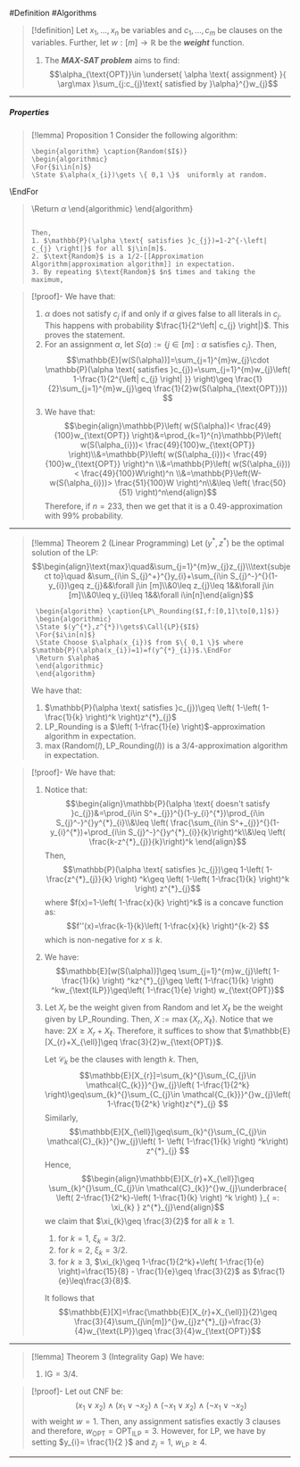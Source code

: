 #Definition #Algorithms 

> [!definition]
> Let $x_{1},\dots,x_{n}$ be variables and $c_{1},\dots,c_{m}$ be clauses on the variables. Further, let $w:[m]\to \mathbb{R}$ be the ***weight*** function. 
> 1. The ***MAX-SAT problem*** aims to find: $$\alpha_{\text{OPT}}\in \underset{ \alpha \text{ assignment} }{ \arg\max }\sum_{j:c_{j}\text{ satisfied by }\alpha}^{}w_{j}$$
---
##### Properties
> [!lemma] Proposition 1
> Consider the following algorithm:
>    ```pseudo
>    \begin{algorithm} \caption{Random($I$)} 
>    \begin{algorithmic}
>    \For{$i\in[n]$}
>    \State $\alpha(x_{i})\gets \{ 0,1 \}$  uniformly at random.
\EndFor
>    \Return $\alpha$
>    \end{algorithmic}
>    \end{algorithm}
>    ```
> 
> Then, 
> 1. $\mathbb{P}(\alpha \text{ satisfies }c_{j})=1-2^{-\left| c_{j} \right|}$ for all $j\in[m]$.
> 2. $\text{Random}$ is a 1/2-[[Approximation Algorithm|approximation algorithm]] in expectation. 
> 3. By repeating $\text{Random}$ $n$ times and taking the maximum, 

> [!proof]-
> We have that:
> 1. $\alpha$ does not satisfy $c_{j}$ if and only if $\alpha$ gives false to all literals in $c_{j}$. This happens with probability $\frac{1}{2^\left| c_{j} \right|}$. This proves the statement.
> 2. For an assignment $\alpha$, let $S(\alpha):=\{ j\in[m]:\alpha \text{ satisfies }c_{j} \}$. Then, $$\mathbb{E}[w(S(\alpha))]=\sum_{j=1}^{m}w_{j}\cdot \mathbb{P}(\alpha \text{ satisfies }c_{j})=\sum_{j=1}^{m}w_{j}\left( 1-\frac{1}{2^{\left| c_{j} \right| }} \right)\geq \frac{1}{2}\sum_{j=1}^{m}w_{j}\geq \frac{1}{2}w(S(\alpha_{\text{OPT}})) $$
> 3. We have that: $$\begin{align}\mathbb{P}\left( w(S(\alpha))< \frac{49}{100}w_{\text{OPT}} \right)&=\prod_{k=1}^{n}\mathbb{P}\left( w(S(\alpha_{i}))< \frac{49}{100}w_{\text{OPT}} \right)\\&=\mathbb{P}\left( w(S(\alpha_{i}))< \frac{49}{100}w_{\text{OPT}} \right)^n \\&=\mathbb{P}\left( w(S(\alpha_{i}))< \frac{49}{100}W\right)^n \\&=\mathbb{P}\left(W- w(S(\alpha_{i}))> \frac{51}{100}W \right)^n\\&\leq  \left( \frac{50}{51} \right)^n\end{align}$$Therefore, if $n=233$, then we get that it is a $0.49$-approximation with $99\%$ probability.

---
> [!lemma] Theorem 2 (Linear Programming)
> Let $(y^{*},z^{*})$ be the optimal solution of the LP:$$\begin{align}\text{max}\quad&\sum_{j=1}^{m}w_{j}z_{j}\\\text{subject to}\quad &\sum_{i\in S_{j}^+}^{}y_{i}+\sum_{i\in S_{j}^-}^{}(1-y_{i})\geq z_{j}&&\forall j\in [m]\\&0\leq z_{j}\leq 1&&\forall j\in [m]\\&0\leq y_{i}\leq 1&&\forall i\in[n]\end{align}$$
>   ```pseudo
>    \begin{algorithm} \caption{LP\_Rounding($I,f:[0,1]\to[0,1]$)} 
>    \begin{algorithmic}
>    \State $(y^{*},z^{*})\gets$\Call{LP}{$I$}
>    \For{$i\in[n]$}
>    \State Choose $\alpha(x_{i})$ from $\{ 0,1 \}$ where $\mathbb{P}(\alpha(x_{i})=1)=f(y^{*}_{i})$.\EndFor
>    \Return $\alpha$
>    \end{algorithmic}
>    \end{algorithm}
>    ```
>    
>    
> We have that:
> 1. $\mathbb{P}(\alpha \text{ satisfies }c_{j})\geq \left( 1-\left( 1-\frac{1}{k} \right)^k \right)z^{*}_{j}$
> 2. $\text{LP\_Rounding}$ is a $\left( 1-\frac{1}{e} \right)$-approximation algorithm in expectation.
> 3. $\max(\text{Random}(I),\text{LP\_Rounding}(I))$ is a $3/4$-approximation algorithm in expectation.

> [!proof]-
> We have that:
> 1. Notice that: $$\begin{align}\mathbb{P}(\alpha \text{ doesn't satisfy }c_{j})&=\prod_{i\in S^+_{j}}^{}(1-y_{i}^{*})\prod_{i\in S_{j}^-}^{}y^{*}_{i}\\&\leq \left(  \frac{\sum_{i\in S^+_{j}}^{}(1-y_{i}^{*})+\prod_{i\in S_{j}^-}^{}y^{*}_{i}}{k}\right)^k\\&\leq \left(  \frac{k-z^{*}_{j}}{k}\right)^k \end{align}$$Then, $$\mathbb{P}(\alpha \text{ satisfies }c_{j})\geq 1-\left( 1-\frac{z^{*}_{j}}{k} \right) ^k\geq \left( 1-\left( 1-\frac{1}{k} \right)^k \right) z^{*}_{j}$$where $f(x)=1-\left( 1-\frac{x}{k} \right)^k$ is a concave function as: $$f''(x)=\frac{k-1}{k}\left( 1-\frac{x}{k} \right)^{k-2} $$which is non-negative for $x\leq k$. 
> 2. We have: $$\mathbb{E}[w(S(\alpha))]\geq \sum_{j=1}^{m}w_{j}\left( 1-\frac{1}{k} \right) ^kz^{*}_{j}\geq \left( 1-\frac{1}{k} \right) ^kw_{\text{ILP}}\geq\left( 1-\frac{1}{e} \right) w_{\text{OPT}}$$
> 3. Let $X_{r}$ be the weight given from $\text{Random}$ and let $X_{\ell}$ be the weight given by $\text{LP\_Rounding}$. Then, $X:=\max\{ X_{r},X_{\ell} \}$. Notice that we have: $2 X\geq X_{r}+X_{\ell}$. Therefore, it suffices to show that $\mathbb{E}[X_{r}+X_{\ell}]\geq \frac{3}{2}w_{\text{OPT}}$. 
>    
>    Let $\mathcal{C}_{k}$ be the clauses with length $k$. Then, $$\mathbb{E}[X_{r}]=\sum_{k}^{}\sum_{C_{j}\in \mathcal{C_{k}}}^{}w_{j}\left( 1-\frac{1}{2^k} \right)\geq\sum_{k}^{}\sum_{C_{j}\in \mathcal{C_{k}}}^{}w_{j}\left( 1-\frac{1}{2^k} \right)z^{*}_{j} $$Similarly, $$\mathbb{E}[X_{\ell}]\geq\sum_{k}^{}\sum_{C_{j}\in \mathcal{C}_{k}}^{}w_{j}\left( 1- \left( 1-\frac{1}{k} \right) ^k\right) z^{*}_{j} $$Hence, $$\begin{align}\mathbb{E}[X_{r}+X_{\ell}]\geq \sum_{k}^{}\sum_{C_{j}\in \mathcal{C}_{k}}^{}w_{j}\underbrace{ \left( 2-\frac{1}{2^k}-\left( 1-\frac{1}{k} \right) ^k \right)  }_{ =: \xi_{k} } z^{*}_{j}\end{align}$$we claim that $\xi_{k}\geq \frac{3}{2}$ for all $k\geq 1$. 
>    1. for $k=1$, $\xi_{k}=3 /2$.
>    2. for $k=2$, $\xi_{k}=3 /2$.
>    3. for $k\geq 3$, $\xi_{k}\geq 1-\frac{1}{2^k}+\left( 1-\frac{1}{e} \right)=\frac{15}{8} - \frac{1}{e}\geq \frac{3}{2}$ as $\frac{1}{e}\leq\frac{3}{8}$.
>    
>    It follows that $$\mathbb{E}[X]=\frac{\mathbb{E}[X_{r}+X_{\ell}]}{2}\geq \frac{3}{4}\sum_{j\in[m]}^{}w_{j}z^{*}_{j}=\frac{3}{4}w_{\text{LP}}\geq \frac{3}{4}w_{\text{OPT}}$$
>    
---
> [!lemma] Theorem 3 (Integrality Gap)
> We have:
> 1. $\text{IG}=3/4$. 

> [!proof]-
> Let out CNF be: $$(x_{1}\lor x_{2})\land (x_{1}\lor \neg x_{2})\land (\neg x_{1}\lor  x_{2})\land (\neg x_{1}\lor \neg x_{2})$$with weight $w=1$. Then, any assignment satisfies exactly 3 clauses and therefore, $w_{\text{OPT}}=\text{OPT}_{\text{ILP}}=3$. However, for LP, we have by setting $y_{i}= \frac{1}{2 }$ and $z_{j} = 1$, $w_{\text{LP}}\geq 4$. 
---
